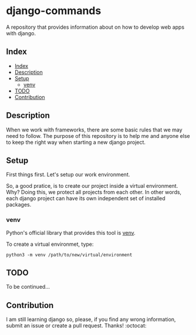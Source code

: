# django-commands
A repository that provides information about on how to develop web apps with django.

## Index
- [Index](#index)
- [Description](#description)
- [Setup](#setup)
	- [venv](#venv)
- [TODO](#todo)
- [Contribution](#contribution)

## Description
<p align="left">
When we work with frameworks, there are some basic rules that we may need to follow. The purpose of this repository is to help me and anyone else to keep the right way when starting a new django project.
</p>

## Setup
<p align="left">
First things first. Let's setup our work environment.</p>
<p align="left">
So, a good pratice, is to create our project inside a virtual environment. Why? Doing this, we protect all projects from each other. In other words, each django project can have its own independent set of installed packages.
</p>

### venv
Python's official library that provides this tool is [venv](https://docs.python.org/3/library/venv.html).
<p align="left">
To create a virtual environmet, type:</p>

```
python3 -m venv /path/to/new/virtual/environment
```


## TODO
<p align="left">
To be continued...
</p>

## Contribution
<p align="left">
I am still learning django so, please, if you find any wrong information, submit an issue or create a pull request. Thanks! :octocat:
</p>
